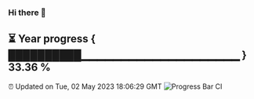 ### Hi there 👋
⏳ Year progress { ██████████▁▁▁▁▁▁▁▁▁▁▁▁▁▁▁▁▁▁▁▁ } 33.36 %
---
⏰ Updated on Tue, 02 May 2023 18:06:29 GMT
![Progress Bar CI](https://github.com/Moyi321/Moyi321/workflows/Progress%20Bar%20CI/badge.svg)
